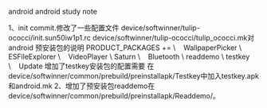 android
android study note

1、init commit.修改了一些配置文件
  device/softwinner/tulip-ococci/init.sun50iw1p1.rc
  device/softwinner/tulip-ococci/tulip_ococci.mk对android 预安装包的说明
  PRODUCT_PACKAGES += \    WallpaperPicker \    ESFileExplorer \    VideoPlayer \ Saturn \    Bluetooth \ readdemo \ testkey \    Update
增加了testkey安装包的配置需要 在device/softwinner/common/prebuild/preinstallapk/Testkey中加入testkey.apk和android.mk
2、增加了预安装包readdemo在device/softwinner/common/prebuild/preinstallapk/Readdemo/。

